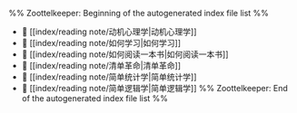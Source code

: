 %% Zoottelkeeper: Beginning of the autogenerated index file list  %%
- 📄 [[index/reading note/动机心理学|动机心理学]]
- 📄 [[index/reading note/如何学习|如何学习]]
- 📄 [[index/reading note/如何阅读一本书|如何阅读一本书]]
- 📄 [[index/reading note/清单革命|清单革命]]
- 📄 [[index/reading note/简单统计学|简单统计学]]
- 📄 [[index/reading note/简单逻辑学|简单逻辑学]]
%% Zoottelkeeper: End of the autogenerated index file list  %%
